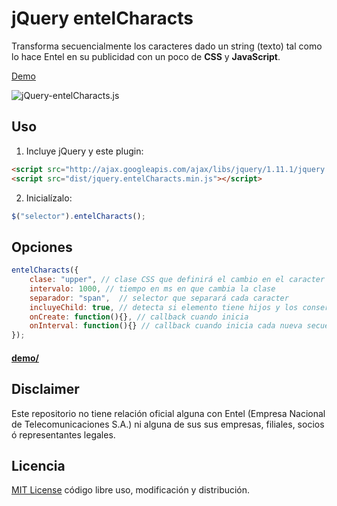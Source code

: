 # jQuery entelCharacts

Transforma secuencialmente los caracteres dado un string (texto) tal como lo hace Entel en su publicidad con un poco de **CSS** y **JavaScript**. 

[Demo](http://juanbrujo.github.io/jquery-entelCharacts/)

![jQuery-entelCharacts.js](https://i.imgur.com/zzlbH6Z.gif)

## Uso

1. Incluye jQuery y este plugin:

```html
<script src="http://ajax.googleapis.com/ajax/libs/jquery/1.11.1/jquery.min.js"></script>
<script src="dist/jquery.entelCharacts.min.js"></script>
```

2. Inicialízalo:

```javascript
$("selector").entelCharacts();
```

## Opciones

```javascript
entelCharacts({
	clase: "upper", // clase CSS que definirá el cambio en el caracter
	intervalo: 1000, // tiempo en ms en que cambia la clase
	separador: "span",  // selector que separará cada caracter
	incluyeChild: true, // detecta si elemento tiene hijos y los conserva o los separa
	onCreate: function(){}, // callback cuando inicia
	onInterval: function(){} // callback cuando inicia cada nueva secuencia
});
```

#### [demo/](https://github.com/juanbrujo/jquery-entelCharacts/tree/master/demo)

## Disclaimer

Este repositorio no tiene relación oficial alguna con Entel (Empresa Nacional de Telecomunicaciones S.A.) ni alguna de sus sus empresas, filiales, socios ó representantes legales. 

## Licencia

[MIT License](http://mit-license.org/) código libre uso, modificación y distribución.
